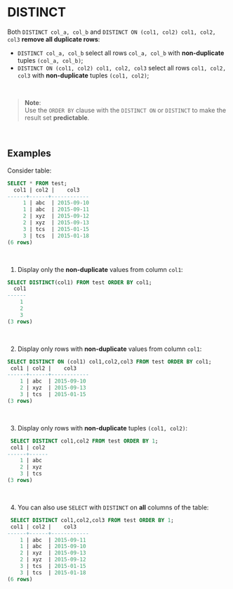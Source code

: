 # DISTINCT
Both `DISTINCT col_a, col_b` and `DISTINCT ON (col1, col2) col1, col2, col3` **remove all duplicate rows**:
- `DISTINCT col_a, col_b` select all rows `col_a, col_b` with **non-duplicate** tuples `(col_a, col_b)`;
- `DISTINCT ON (col1, col2) col1, col2, col3` select all rows `col1, col2, col3` with **non-duplicate** tuples `(col1, col2)`;

<br>

> **Note**:<br>
> Use the `ORDER BY` clause with the `DISTINCT ON` or `DISTINCT` to make the result set **predictable**.

<br>

## Examples
Consider table:
```sql
SELECT * FROM test;
  col1 | col2 |    col3    
------+------+------------
     1 | abc  | 2015-09-10
     1 | abc  | 2015-09-11
     2 | xyz  | 2015-09-12
     2 | xyz  | 2015-09-13
     3 | tcs  | 2015-01-15
     3 | tcs  | 2015-01-18
(6 rows)
```

<br>

1. Display only the **non-duplicate** values from column `col1`:
```sql
SELECT DISTINCT(col1) FROM test ORDER BY col1;
  col1 
------
    1
    2
    3
(3 rows)
```

<br>

2. Display only rows with **non-duplicate** values from column `col1`:
```sql
SELECT DISTINCT ON (col1) col1,col2,col3 FROM test ORDER BY col1;
 col1 | col2 |    col3
------+------+------------
    1 | abc  | 2015-09-10
    2 | xyz  | 2015-09-13
    3 | tcs  | 2015-01-15
(3 rows)
```

<br>

3. Display only rows with **non-duplicate** tuples `(col1, col2)`:
```sql
 SELECT DISTINCT col1,col2 FROM test ORDER BY 1;
 col1 | col2 
------+------
    1 | abc
    2 | xyz
    3 | tcs
(3 rows)
```

<br>

4. You can also use `SELECT` with `DISTINCT` on **all** columns of the table:
```sql
 SELECT DISTINCT col1,col2,col3 FROM test ORDER BY 1;
 col1 | col2 |    col3    
------+------+------------
    1 | abc  | 2015-09-11
    1 | abc  | 2015-09-10
    2 | xyz  | 2015-09-13
    2 | xyz  | 2015-09-12
    3 | tcs  | 2015-01-15
    3 | tcs  | 2015-01-18
(6 rows)
```
